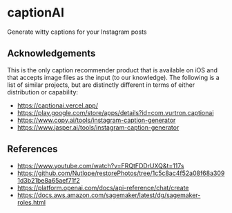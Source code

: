 # captionAI
Generate witty captions for your Instagram posts



## Acknowledgements
This is the only caption recommender product that is available on iOS and that accepts image files as the input (to our knowledge). The following is a list of similar projects, but are distinctly different in terms of either distribution or capability:
- https://captionai.vercel.app/
- https://play.google.com/store/apps/details?id=com.vurtron.captionai
- https://www.copy.ai/tools/instagram-caption-generator
- https://www.jasper.ai/tools/instagram-caption-generator

## References
- https://www.youtube.com/watch?v=FRQtFDDrUXQ&t=117s
- https://github.com/Nutlope/restorePhotos/tree/1c5c8ac4f52a08f68a3091d3b21be8a65aef71f2
- https://platform.openai.com/docs/api-reference/chat/create
- https://docs.aws.amazon.com/sagemaker/latest/dg/sagemaker-roles.html

